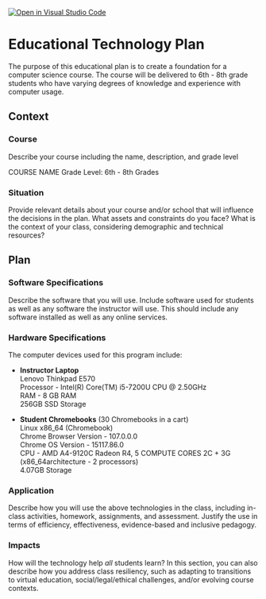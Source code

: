 [![Open in Visual Studio Code](https://classroom.github.com/assets/open-in-vscode-c66648af7eb3fe8bc4f294546bfd86ef473780cde1dea487d3c4ff354943c9ae.svg)](https://classroom.github.com/online_ide?assignment_repo_id=8881550&assignment_repo_type=AssignmentRepo)
# Educational Technology Plan

The purpose of this educational plan is to create a foundation for a computer science course. The course will be delivered to 6th - 8th grade students who have varying degrees of knowledge and experience with computer usage.

## Context

### Course

Describe your course including the name, description, and grade level

COURSE NAME
Grade Level: 6th - 8th Grades

### Situation

Provide relevant details about your course and/or school that will influence the
decisions in the plan. What assets and constraints do you face? What is the
context of your class, considering demographic and technical resources?

## Plan

### Software Specifications

Describe the software that you will use. Include software used for students as
well as any software the instructor will use. This should include any software
installed as well as any online services.

### Hardware Specifications

The computer devices used for this program include:
* **Instructor Laptop**  <br>
Lenovo Thinkpad E570  <br>
Processor - Intel(R) Core(TM) i5-7200U CPU @ 2.50GHz  <br> 
RAM - 8 GB RAM  <br>
256GB SSD Storage
  
* **Student Chromebooks** (30 Chromebooks in a cart)  <br>
  Linux x86_64 (Chromebook)  <br>
  Chrome Browser Version - 107.0.0.0  <br>
  Chrome OS Version - 15117.86.0  <br>
  CPU - AMD A4-9120C Radeon R4, 5 COMPUTE CORES 2C + 3G (x86_64architecture - 2 processors)  <br>
  4.07GB Storage

### Application

Describe how you will use the above technologies in the class, including
in-class activities, homework, assignments, and assessment. Justify the use
in terms of efficiency, effectiveness, evidence-based and inclusive pedagogy.

### Impacts

How will the technology help *all* students learn? In this section, you can also
describe how you address class resiliency, such as adapting to
transitions to virtual education, social/legal/ethical challenges,  and/or
evolving course contexts.
